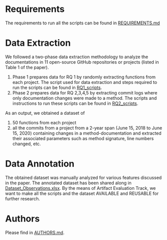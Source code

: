 # Requirements
The requirements to run all the scripts can be found in [REQUIREMENTS.md](https://github.com/pag-iiitd/DocDependency/blob/master/REQUIREMENTS.md)

# Data Extraction
We followed a two-phase data extraction methodology to analyze the documentations in 11 open-source GitHub repositories or projects (listed in Table 1 of the paper). 
1. Phase 1 prepares data for RQ 1 by randomly extracting functions from each project. The script used for data extraction and steps required to run the scripts can be found in [RQ1_scripts](https://github.com/pag-iiitd/DocDependency/tree/master/scripts/RQ1_scripts).
2. Phase 2 prepares data for RQ 2,3,4,5 by extracting commit logs where only documentation changes were made to a method. The scripts and instructions to run these scripts can be found in [RQ2_scripts](https://github.com/pag-iiitd/DocDependency/tree/master/scripts/RQ2_scripts).   

As an output, we obtained a dataset of 
1. 50 functions from each project
2. all the commits from a project from a 2-year span (June 15, 2018 to June 15, 2020) containing changes in a method-documentation and extracted their associated parameters such as method signature, line numbers changed, etc.

# Data Annotation
The obtained dataset was manually analyzed for various features discussed in the paper. The annotated dataset has been shared along in [Dataset_Observations.xlsx](https://github.com/pag-iiitd/DocDependency/blob/master/Dataset_Observations.xlsx). By the means of Artifact Evaluation Track, we want to make all the scripts and the dataset AVAILABLE and REUSABLE for further research. 

# Authors
Please find in [AUTHORS.md](https://github.com/pag-iiitd/DocDependency/blob/master/AUTHORS.md).